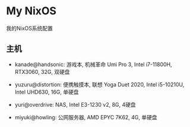 # My NixOS

我的NixOS系统配置

## 主机

- kanade@handsonic: 游戏本, 机械革命 Umi Pro 3, Intel i7-11800H, RTX3060, 32G,  双硬盘
- yuzuru@distortion: 便携触摸本, 联想 Yoga Duet 2020, Intel i5-10210U, Intel UHD630, 16G, 单硬盘

- yuri@overdrive: NAS, Intel E3-1230 v2, 8G, 4硬盘
- miyuki@howling: 公网服务器, AMD EPYC 7K62, 4G, 单硬盘
